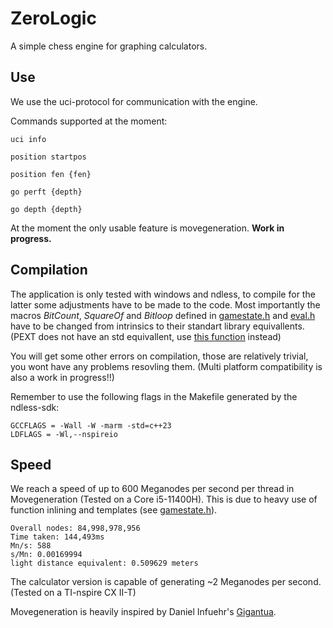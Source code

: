 # ZeroLogic

A simple chess engine for graphing calculators.

## Use

We use the uci-protocol for communication with the engine.

Commands supported at the moment:
```
uci info
```
```
position startpos
```
```
position fen {fen}
```
```
go perft {depth}
```
```
go depth {depth}
```

At the moment the only usable feature is movegeneration. **Work in progress.**

## Compilation

The application is only tested with windows and ndless, to compile for the latter some adjustments have to be made to the code. 
Most importantly the macros *BitCount*, *SquareOf* and *Bitloop* defined in [gamestate.h](src/gamestate.h) and [eval.h](src/eval.h) have to be changed from intrinsics to their standart library equivallents.
(PEXT does not have an std equivallent, use [this function](https://stackoverflow.com/a/21159523) instead) 

You will get some other errors on compilation, those are relatively trivial, you wont have any problems resovling them. (Multi platform compatibility is also a work in progress!!)

Remember to use the following flags in the Makefile generated by the ndless-sdk:
```
GCCFLAGS = -Wall -W -marm -std=c++23
LDFLAGS = -Wl,--nspireio
```

## Speed

We reach a speed of up to 600 Meganodes per second per thread in Movegeneration (Tested on a Core i5-11400H). This is due to heavy use of function inlining and templates (see [gamestate.h](src/gamestate.h)).
```
Overall nodes: 84,998,978,956
Time taken: 144,493ms
Mn/s: 588
s/Mn: 0.00169994
light distance equivalent: 0.509629 meters
```

The calculator version is capable of generating ~2 Meganodes per second. (Tested on a TI-nspire CX II-T)

Movegeneration is heavily inspired by Daniel Infuehr's [Gigantua](https://github.com/Gigantua/Gigantua/tree/2e82933789af6d83e7bfa2500b3de92e1698ddff).
